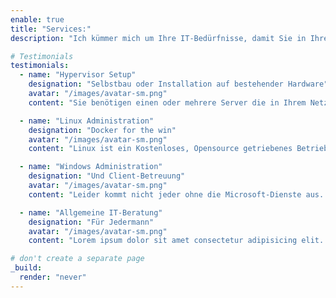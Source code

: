 ```yaml
---
enable: true
title: "Services:"
description: "Ich kümmer mich um Ihre IT-Bedürfnisse, damit Sie in Ihrem Job performen können!"

# Testimonials
testimonials:
  - name: "Hypervisor Setup"
    designation: "Selbstbau oder Installation auf bestehender Hardware"
    avatar: "/images/avatar-sm.png"
    content: "Sie benötigen einen oder mehrere Server die in Ihrem Netzwerk zugreifbar sind? Beispielsweise ein Active-Directory, um die Mitarbeiter-Accounts zentral zu verwalten, oder um bestimmten Personen gewisse Rechte mitzuteilen. Dann sollten Sie dies auf einem Hypervisor auslagern. Ein Hypervisor beitet viele Vorteile, gegenüber der direkten installation auf dem *Blech*"

  - name: "Linux Administration"
    designation: "Docker for the win"
    avatar: "/images/avatar-sm.png"
    content: "Linux ist ein Kostenloses, Opensource getriebenes Betriebssystem für Server und Clients. Es ermöglicht ein Privates setup, ohne, dass Telemetriedaten zu Microsoft oder anderen großen Playern in der Datenbranche übermittelt werden. Linux ist außerdem deutlich ressourceneffizienter, als Windows. Somit können meist mehrere Applikationen auf einem Linux host laufen. Ich bevorzuge [Docker](link) für meine Applikationen, dies bitet zusätzlichen Schutz vor angreifern und ist einfach und schnell eingerichtet."

  - name: "Windows Administration"
    designation: "Und Client-Betreuung"
    avatar: "/images/avatar-sm.png"
    content: "Leider kommt nicht jeder ohne die Microsoft-Dienste aus. Benötigen Sie zum beispiel ein Active-Directory, oder wollen mit Teams und dem damit verbundenen Office 365 arbeiten, so müssen Sie den Microsoft Weg gehen. Des weiteren hat windows eine Nutzerbasis von ca. 70%, daher benutzen Sie wahrscheinlich auch einen Windows-Rechner zum arbeiten. Hier fallen ab und an Update arbeiten, oder Softwareinstallationen an, die Sie evtl. nicht selber verantworten wollen. Gerne können Sie die Schwierigen Aufgaben mir überlassen!"

  - name: "Allgemeine IT-Beratung"
    designation: "Für Jedermann"
    avatar: "/images/avatar-sm.png"
    content: "Lorem ipsum dolor sit amet consectetur adipisicing elit. Qui iusto illo molestias, assumenda expedita commodi inventore non itaque molestiae voluptatum dolore, facilis sapiente, repellat veniam."

# don't create a separate page
_build:
  render: "never"
---
```

